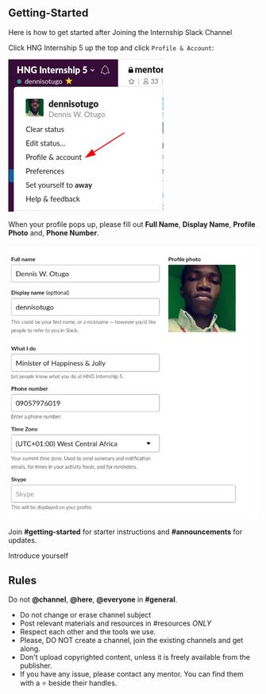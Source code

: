 ## Getting-Started

Here is how to get started after Joining the Internship Slack Channel

Click HNG Internship 5 up the top and click `Profile & Account`:

![Modify your profile](images/rules_nametag_config.png)

When your profile pops up, please fill out **Full Name**, **Display Name**, **Profile Photo** and, **Phone Number**.

![A nice nametag](images/rules_nametag_filled.png)

Join **#getting-started** for starter instructions and **#announcements** for updates.

Introduce yourself

## Rules

Do not **@channel**, **@here**, **@everyone** in **#general**.
- Do not change or erase channel subject
- Post relevant materials and resources in #resources *ONLY*
- Respect each other and the tools we use.
- Please, DO NOT create a channel, join the existing channels and get along.
- Don't upload copyrighted content, unless it is freely available from the publisher.
- If you have any issue, please contact any mentor. You can find them with a :star: beside their handles.
